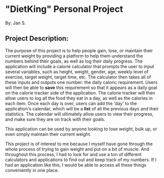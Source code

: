 # "DietKing" Personal Project
By: Jan S.

## Project Description:

The purpose of this project is to help people gain, lose,
or maintain their current weight by providing a platform to help
them understand the numbers behind their goals, as well as log
their daily progress. The application will include a calorie
calculator that prompts the user to input several variables, such
as height, weight, gender, age, weekly level of exercise, target
weight, target time, etc. The calculator then takes all of
these inputs and outputs one number: the daily caloric
requirement. Users will then be able to **save** this requirement
so that it appears as a daily goal on the calorie tracker side
of the application. The calorie tracker will then allow users to
log all the food they eat in a day, as well as the calories
in each item. Once each day is over, users can add the 'day' to
the application's calendar, which will be a **list** of all the
previous days and their statistics. The calendar will ultimately
allow users to view their progress, and make sure they are on track with their
goals.

This application can be used by anyone looking to lose weight, bulk up, 
or even simply maintain their current weight.

This project is of interest to me because I myself have gone through
the whole process of trying to gain weight and put on a bit of muscle.
And throughout this process, I had to look for and use a ton of different
calculators and applications to find out and keep track of my numbers.
If I had an application like this, I would be able to access all these
things conveniently in one place.


